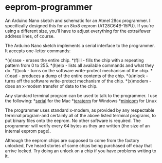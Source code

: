 # eeprom-programmer
An Arduino Nano sketch and schematic for an Atmel 28cx programmer. I specifically designed this for an 8kx8 eeprom
(AT28C64B-15PU). If you're using a different size, you'll have to adjust everything for the extra/fewer address
lines, of course.

The Arduino Nano sketch implements a serial interface to the programmer. It accepts one-letter commands:

*(e)rase - erases the entire chip.
*(f)ill - fills the chip with a repeating pattern from 0 to 255.
*(h)elp - lists all available commands and what they do.
*(l)ock - turns on the software write-protect mechanism of the chip.
*(r)ead - produces a dump of the entire contents of the chip.
*(u)nlock - turns off the software write-protect mechanism of the chip.
*(x)modem - does an x-modem transfer of data to the chip.

Any standard terminal program can be used to talk to the programmer. I use the following:
    *[serial](http://www.decisivetactics.com/products/serial/) for the Mac
    *[teraterm](https://ttssh2.osdn.jp/index.html.en) for Windows
    *[minicom](https://linux.die.net/man/1/minicom) for Linux

The programmer uses standard x-modem, as provided by any respectable terminal program-and certainly all of the
above listed terminal programs, to put binary files onto the eeprom. No other software is required. The programmer
will verify every 64 bytes as they are written (the size of an internal eeprom page).

Although the eeprom chips are supposed to come from the factory unlocked, I've heard stories of some chips being
purchased off ebay that arrive locked. Try doing an unlock on a chip if you have problems writing to it.

